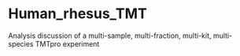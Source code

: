 # Human_rhesus_TMT
Analysis discussion of a multi-sample, multi-fraction, multi-kit, multi-species TMTpro experiment
